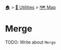 <!--startTocHeader-->
[🏠](../../README.md) > [🔧 Utilities](../README.md) > [🗺️ Map](README.md)
# Merge
<!--endTocHeader-->

TODO: Write about `Merge`

<!--startTocSubTopic-->
<!--endTocSubTopic-->
